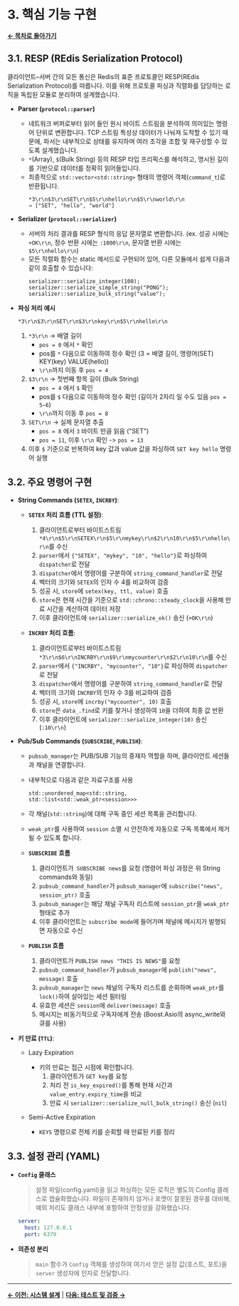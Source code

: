 # 3. 핵심 기능 구현

[**&#8592; 목차로 돌아가기**](./00_README.md)

## 3.1. RESP (REdis Serialization Protocol)

클라이언트–서버 간의 모든 통신은 Redis의 표준 프로토콜인 RESP(REdis Serialization Protocol)를 따릅니다. 이를 위해 프로토콜 파싱과 직렬화를 담당하는 로직을 독립된 모듈로 분리하여 설계했습니다.

-   **Parser (`protocol::parser`)**
    -   네트워크 버퍼로부터 읽어 들인 원시 바이트 스트림을 분석하여 의미있는 명령어 단위로 변환합니다. TCP 스트림 특성상 데이터가 나눠져 도착할 수 있기 때문에, 파서는 내부적으로 상태를 유지하며 여러 조각을 조합 및 재구성할 수 있도록 설계했습니다.
    -   `*`(Array), `$`(Bulk String) 등의 RESP 타입 프리픽스를 해석하고, 명시된 길이를 기반으로 데이터를 정확히 읽어들입니다.
    -   최종적으로 `std::vector<std::string>` 형태의 명령어 객체(`command_t`)로 반환됩니다.   
        ```
        *3\r\n$3\r\nSET\r\n$5\r\nhello\r\n$5\r\nworld\r\n
        → ["SET", "hello", "world"]
        ```

-   **Serializer (`protocol::serializer`)**
    -   서버의 처리 결과를 RESP 형식의 응답 문자열로 변환합니다. (ex. 성공 시에는 `+OK\r\n`, 정수 반환 시에는 `:1000\r\n`, 문자열 반환 시에는 `$5\r\nhello\r\n`)
    -   모든 직렬화 함수는 static 메서드로 구현되어 있어, 다른 모듈에서 쉽게 다음과 같이 호출할 수 있습니다:
          ```
          serializer::serialize_integer(100);
          serializer::serialize_simple_string("PONG");
          serializer::serialize_bulk_string("value");
          ```

-    **파싱 처리 예시**
        ```
        *3\r\n$3\r\nSET\r\n$3\r\nkey\r\n$5\r\nhello\r\n
        ```
        1. `*3\r\n` -> 배열 길이
           - `pos = 0` 에서 `*` 확인
           - pos를 `*` 다음으로 이동하여 정수 확인 (3 = 배열 길이, 명령어(SET) KEY(key) VALUE(hello))
           - `\r\n`까지 이동 후 `pos = 4`
        2. `$3\r\n` -> 첫번째 항목 길이 (Bulk String)
           - `pos = 4` 에서 `$` 확인
           - pos를 `$` 다음으로 이동하여 정수 확인 (길이가 2자리 일 수도 있음 `pos = 5~6`)
           - `\r\n`까지 이동 후 `pos = 8`
        3. `SET\r\n` -> 실제 문자열 추출
           - `pos = 8` 에서 `3` 바이트 만큼 읽음 ("SET")
           - `pos = 11`, 이후 `\r\n` 확인 -> `pos = 13`
        4. 이후 `$` 기준으로 반복하여 key 값과 value 값을 파싱하여 `SET key hello` 명령어 실행

## 3.2. 주요 명령어 구현

-   **String Commands (`SETEX`, `INCRBY`)**:
    -   **`SETEX` 처리 흐름 (TTL 설정)**:
        1. 클라이언트로부터 바이트스트림 `*4\r\n$5\r\nSETEX\r\n$5\r\nmykey\r\n$2\r\n10\r\n$5\r\nhello\r\n`를 수신
        2. `parser`에서 `{"SETEX", "mykey", "10", "hello"}`로 파싱하여 `dispatcher`로 전달
        3. `dispatcher`에서 명령어를 구분하여 `string_command_handler`로 전달
        4. 벡터의 크기와 `SETEX`의 인자 수 4를 비교하여 검증 
        5. 성공 시, `store`에 `setex(key, ttl, value)` 호출
        6. `store`은 현재 시간을 기준으로 `std::chrono::steady_clock`을 사용해 만료 시간을 계산하여 데이터 저장
        7. 이후 클라이언트에 `serializer::serialize_ok()` 송신 (`+OK\r\n`)
           
    -   **`INCRBY` 처리 흐름**:
        1.  클라이언트로부터 바이트스트림 `*3\r\n$6\r\nINCRBY\r\n$9\r\nmycounter\r\n$2\r\n10\r\n`를 수신
        2.  `parser`에서 `{"INCRBY", "mycounter", "10"}`로 파싱하여 `dispatcher`로 전달
        3.  `dispatcher`에서 명령어를 구분하여 `string_command_handler`로 전달
        4.  벡터의 크기와 `INCRBY`의 인자 수 3를 비교하여 검증
        5.  성공 시, `store`에 `incrby("mycounter", 10)` 호출
        6.  `store`은 `data_.find`로 키를 찾거나 생성하여 `10`을 더하여 최종 값 반환
        7.  이후 클라이언트에 `serializer::serialize_integer(10)` 송신 (`:10\r\n`) 

-   **Pub/Sub Commands (`SUBSCRIBE`, `PUBLISH`)**:
    -   `pubsub_manager`는 PUB/SUB 기능의 중재자 역할을 하며, 클라이언트 세션들과 채널을 연결합니다.
    -   내부적으로 다음과 같은 자료구조를 사용
        ```
        std::unordered_map<std::string, std::list<std::weak_ptr<session>>>
        ```
    -   각 채널(`std::string`)에 대해 구독 중인 세션 목록을 관리합니다.
    -   `weak_ptr`를 사용하여 `session` 소멸 시 안전하게 자동으로 구독 목록에서 제거될 수 있도록 합니다.
      
    -   **`SUBSCRIBE` 흐름**
        1. 클라이언트가` SUBSCRIBE news`를 요청 (명령어 파싱 과정은 위 String commands와 동일)
        2. `pubsub_command_handler`가 `pubsub_manager`에 `subscribe("news", session_ptr)` 호출
        3. `pubsub_manager`는 해당 채널 구독자 리스트에 `session_ptr`을 `weak_ptr` 형태로 추가
        4. 이후 클라이언트는 `subscribe mode`에 들어가며 채널에 메시지가 발행되면 자동으로 수신
           
    -   **`PUBLISH` 흐름**
        1. 클라이언트가 `PUBLISH news "THIS IS NEWS"`를 요청
        2. `pubsub_command_handler`가 `pubsub_manager`에 `publish("news", message)` 호출
        3. `pubsub_manager`는 `news` 채널의 구독자 리스트를 순회하며 `weak_ptr`를 `lock()`하여 살아있는 세션 필터링
        4. 유효한 세션은 `session`에 `deliver(message)` 호출
        5. 메시지는 비동기적으로 구독자에게 전송 (Boost.Asio의 async_write와 큐를 사용)

-   **키 만료 (`TTL`)**:
    - Lazy Expiration
        - 키의 만료는 접근 시점에 확인합니다.
          1. 클라이언트가 `GET key`를 요청
          2. 처리 전 `is_key_expired()`를 통해 현재 시간과 `value_entry.expiry_time`을 비교
          3. 만료 시 `serializer::serialize_null_bulk_string()` 송신 (`nil`)

    - Semi-Active Expiration
        - `KEYS` 명령으로 전체 키를 순회할 때 만료된 키를 정리

## 3.3. 설정 관리 (YAML)
-   **`Config` 클래스**
    > 설정 파일(config.yaml)을 읽고 파싱하는 모든 로직은 별도의 Config 클래스로 캡슐화했습니다.
    > 파일이 존재하지 않거나 포맷이 잘못된 경우를 대비해, 예외 처리도 클래스 내부에 포함하여 안정성을 강화했습니다.
    ``` yaml
    server:
      host: 127.0.0.1
      port: 6379
    ```
-   **의존성 분리**
    > `main` 함수가 `Config` 객체를 생성하여 여기서 얻은 설정 값(호스트, 포트)을 `server` 생성자에 인자로 전달합니다.

---
[**&#8592; 이전: 시스템 설계**](./02_System_Design.md) | [**다음: 테스트 및 검증 &#8594;**](./04_Testing.md)